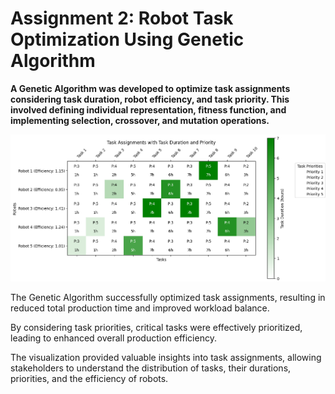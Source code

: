 # Assignment 2: Robot Task Optimization Using Genetic Algorithm


**A Genetic Algorithm was developed to optimize task assignments considering task duration, robot efficiency, and task priority. This involved defining individual representation, fitness function, and implementing selection, crossover, and mutation operations.**


![image](https://github.com/J0yBiswas/CSE-366-3---2021-2-60-019/blob/adc3abdb686cb1c55cd44e8667a0b8127761156f/Assignment%202/fig.png?raw=true)



The Genetic Algorithm successfully optimized task assignments, resulting in reduced total production time and improved workload balance.


By considering task priorities, critical tasks were effectively prioritized, leading to enhanced overall production efficiency.


The visualization provided valuable insights into task assignments, allowing stakeholders to understand the distribution of tasks, their durations, priorities, and the efficiency of robots.
